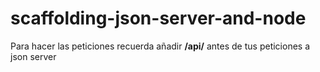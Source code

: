# scaffolding-json-server-and-node
Para hacer las peticiones recuerda añadir **/api/** antes de tus peticiones a json server
